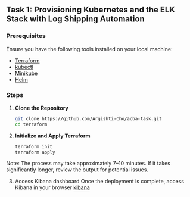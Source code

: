 ## Task 1: Provisioning Kubernetes and the ELK Stack with Log Shipping Automation

### Prerequisites

Ensure you have the following tools installed on your local machine:

- [Terraform](https://www.terraform.io/downloads.html)
- [kubectl](https://kubernetes.io/docs/tasks/tools/)
- [Minikube](https://minikube.sigs.k8s.io/docs/start/)
- [Helm](https://helm.sh/docs/intro/install/)

### Steps

1. **Clone the Repository**
   ```bash
   git clone https://github.com/Argishti-Cho/acba-task.git
   cd terraform

2. **Initialize and Apply Terraform**
    ```bash
    terraform init
    terraform apply

Note: The process may take approximately 7–10 minutes. If it takes significantly longer, review the output for potential issues.

3. Access Kibana dashboard
    Once the deployment is complete, access Kibana in your browser [kibana](kubernetes.kibana.internal)